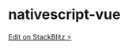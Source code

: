 # nativescript-vue

[Edit on StackBlitz ⚡️](https://stackblitz.com/edit/nativescript-stackblitz-templates-u8mjk4)